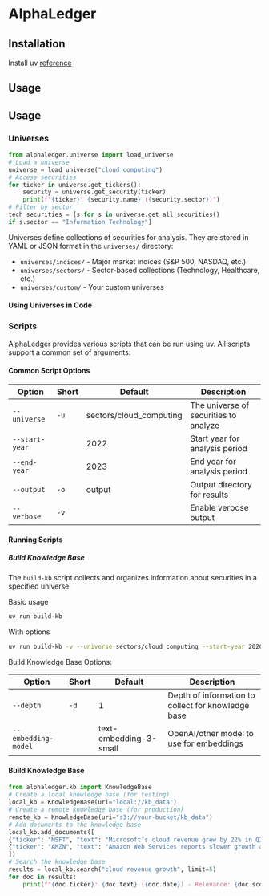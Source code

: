 # AlphaLedger


## Installation

Install uv [reference](https://docs.astral.sh/uv/getting-started/installation/)


## Usage

## Usage

### Universes

```python
from alphaledger.universe import load_universe
# Load a universe
universe = load_universe("cloud_computing")
# Access securities
for ticker in universe.get_tickers():
    security = universe.get_security(ticker)
    print(f"{ticker}: {security.name} ({security.sector})")
# Filter by sector
tech_securities = [s for s in universe.get_all_securities()
if s.sector == "Information Technology"]
```

Universes define collections of securities for analysis. They are stored in YAML or JSON format in the `universes/` directory:

- `universes/indices/` - Major market indices (S&P 500, NASDAQ, etc.)
- `universes/sectors/` - Sector-based collections (Technology, Healthcare, etc.)
- `universes/custom/` - Your custom universes

#### Using Universes in Code


### Scripts

AlphaLedger provides various scripts that can be run using uv. All scripts support a common set of arguments:

#### Common Script Options

| Option | Short | Default | Description |
|--------|-------|---------|-------------|
| `--universe` | `-u` | sectors/cloud_computing | The universe of securities to analyze |
| `--start-year` | | 2022 | Start year for analysis period |
| `--end-year` | | 2023 | End year for analysis period |
| `--output` | `-o` | output | Output directory for results |
| `--verbose` | `-v` | | Enable verbose output |

#### Running Scripts

##### Build Knowledge Base

The `build-kb` script collects and organizes information about securities in a specified universe.

Basic usage
```bash
uv run build-kb
```

With options
```bash
uv run build-kb -v --universe sectors/cloud_computing --start-year 2020 --end-year 2024
```

Build Knowledge Base Options:

| Option | Short | Default | Description |
|--------|-------|---------|-------------|
| `--depth` | `-d` | 1 | Depth of information to collect for knowledge base |
| `--embedding-model` | | text-embedding-3-small | OpenAI/other model to use for embeddings |



#### Build Knowledge Base

```python
from alphaledger.kb import KnowledgeBase
# Create a local knowledge base (for testing)
local_kb = KnowledgeBase(uri="local://kb_data")
# Create a remote knowledge base (for production)
remote_kb = KnowledgeBase(uri="s3://your-bucket/kb_data")
# Add documents to the knowledge base
local_kb.add_documents([
{"ticker": "MSFT", "text": "Microsoft's cloud revenue grew by 22% in Q2 2023", "date": "2023-07-15"},
{"ticker": "AMZN", "text": "Amazon Web Services reports slower growth amid cloud spending cuts", "date": "2023-08-03"}
])
# Search the knowledge base
results = local_kb.search("cloud revenue growth", limit=5)
for doc in results:
    print(f"{doc.ticker}: {doc.text} ({doc.date}) - Relevance: {doc.score}")
```




